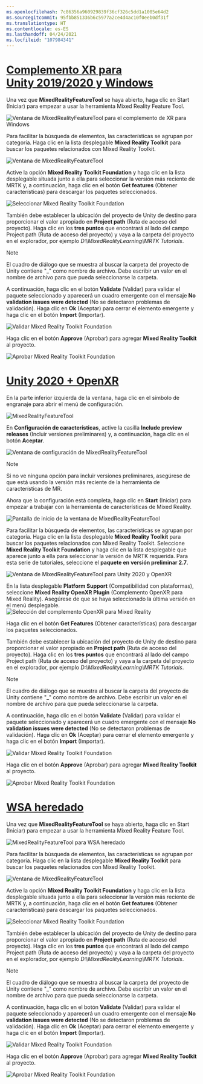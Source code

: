 ```yaml
---
ms.openlocfilehash: 7c86356a960929839f36cf326c5dd1a1005e64d2
ms.sourcegitcommit: 95fbb851336b6c5977a2ce4d4ac10f0eeb0df31f
ms.translationtype: HT
ms.contentlocale: es-ES
ms.lasthandoff: 04/24/2021
ms.locfileid: "107984341"
---
```

# <a name="unity-20192020--windows-xr-plugin"></a>[Complemento XR para Unity 2019/2020 y Windows](#tab/winxr)

Una vez que **MixedRealityFeatureTool** se haya abierto, haga clic en Start (Iniciar) para empezar a usar la herramienta Mixed Reality Feature Tool.

![Ventana de MixedRealityFeatureTool para el complemento de XR para Windows](../images/mr-learning-base/base-02-section4-step1-2.png)

Para facilitar la búsqueda de elementos, las características se agrupan por categoría. Haga clic en la lista desplegable **Mixed Reality Toolkit** para buscar los paquetes relacionados con Mixed Reality Toolkit.

![Ventana de MixedRealityFeatureTool](../images/mr-learning-base/base-02-section4-step1-3.png)

Active la opción **Mixed Reality Toolkit Foundation** y haga clic en la lista desplegable situada junto a ella para seleccionar la versión más reciente de MRTK y, a continuación, haga clic en el botón **Get features** (Obtener características) para descargar los paquetes seleccionados.

![Seleccionar Mixed Reality Toolkit Foundation](../images/mr-learning-base/base-02-section4-step1-4.png)


También debe establecer la ubicación del proyecto de Unity de destino para proporcionar el valor apropiado en **Project path** (Ruta de acceso del proyecto). Haga clic en los **tres puntos** que encontrará al lado del campo Project path (Ruta de acceso del proyecto) y vaya a la carpeta del proyecto en el explorador, por ejemplo _D:\MixedRealityLearning\MRTK Tutorials_.

> [!NOTE]
> El cuadro de diálogo que se muestra al buscar la carpeta del proyecto de Unity contiene "_" como nombre de archivo. Debe escribir un valor en el nombre de archivo para que pueda seleccionarse la carpeta.

A continuación, haga clic en el botón **Validate** (Validar) para validar el paquete seleccionado y aparecerá un cuadro emergente con el mensaje **No validation issues were detected** (No se detectaron problemas de validación). Haga clic en **Ok** (Aceptar) para cerrar el elemento emergente y haga clic en el botón **Import** (Importar).

![Validar Mixed Reality Toolkit Foundation](../images/mr-learning-base/base-02-section4-step1-5.png)

Haga clic en el botón **Approve** (Aprobar) para agregar **Mixed Reality Toolkit** al proyecto.

![Aprobar Mixed Reality Toolkit Foundation](../images/mr-learning-base/base-02-section4-step1-6.png)

# <a name="unity-2020--openxr"></a>[Unity 2020 + OpenXR](#tab/openxr)
En la parte inferior izquierda de la ventana, haga clic en el símbolo de engranaje para abrir el menú de configuración.

![MixedRealityFeatureTool](../images/mr-learning-base/base-02-section4-step1-2.png)

En **Configuración de características**, active la casilla **Include preview releases** (Incluir versiones preliminares) y, a continuación, haga clic en el botón **Aceptar**.

![Ventana de configuración de MixedRealityFeatureTool](../images/mrft-settings.png)

> [!NOTE]
>Si no ve ninguna opción para incluir versiones preliminares, asegúrese de que está usando la versión más reciente de la herramienta de características de MR.

Ahora que la configuración está completa, haga clic en **Start** (Iniciar) para empezar a trabajar con la herramienta de características de Mixed Reality.

![Pantalla de inicio de la ventana de MixedRealityFeatureTool](../images/mr-learning-base/base-02-section4-step1-2.png)

Para facilitar la búsqueda de elementos, las características se agrupan por categoría. Haga clic en la lista desplegable **Mixed Reality Toolkit** para buscar los paquetes relacionados con Mixed Reality Toolkit.
Seleccione **Mixed Reality Toolkit Foundation** y haga clic en la lista desplegable que aparece junto a ella para seleccionar la versión de MRTK requerida. Para esta serie de tutoriales, seleccione el **paquete en versión preliminar 2.7**.

![Ventana de MixedRealityFeatureTool para Unity 2020 y OpenXR](../images/mrft-mrtk.png)

En la lista desplegable **Platform Support** (Compatibilidad con plataformas), seleccione **Mixed Reality OpenXR Plugin** (Complemento OpenXR para Mixed Reality). Asegúrese de que se haya seleccionado la última versión en el menú desplegable.
![Selección del complemento OpenXR para Mixed Reality](../images/mrft-openxr.png)

Haga clic en el botón **Get Features** (Obtener características) para descargar los paquetes seleccionados.

También debe establecer la ubicación del proyecto de Unity de destino para proporcionar el valor apropiado en **Project path** (Ruta de acceso del proyecto). Haga clic en los **tres puntos** que encontrará al lado del campo Project path (Ruta de acceso del proyecto) y vaya a la carpeta del proyecto en el explorador, por ejemplo _D:\MixedRealityLearning\MRTK Tutorials_.

> [!NOTE]
> El cuadro de diálogo que se muestra al buscar la carpeta del proyecto de Unity contiene "_" como nombre de archivo. Debe escribir un valor en el nombre de archivo para que pueda seleccionarse la carpeta.

A continuación, haga clic en el botón **Validate** (Validar) para validar el paquete seleccionado y aparecerá un cuadro emergente con el mensaje **No validation issues were detected** (No se detectaron problemas de validación). Haga clic en **Ok** (Aceptar) para cerrar el elemento emergente y haga clic en el botón **Import** (Importar).

![Validar Mixed Reality Toolkit Foundation](../images/mrft-openxr-validate2.png)

Haga clic en el botón **Approve** (Aprobar) para agregar **Mixed Reality Toolkit** al proyecto.

![Aprobar Mixed Reality Toolkit Foundation](../images/mrft-openxr-import.png)

# <a name="legacy-wsa"></a>[WSA heredado](#tab/wsa)
Una vez que **MixedRealityFeatureTool** se haya abierto, haga clic en Start (Iniciar) para empezar a usar la herramienta Mixed Reality Feature Tool.

![MixedRealityFeatureTool para WSA heredado](../images/mr-learning-base/base-02-section4-step1-2.png)

Para facilitar la búsqueda de elementos, las características se agrupan por categoría. Haga clic en la lista desplegable **Mixed Reality Toolkit** para buscar los paquetes relacionados con Mixed Reality Toolkit.

![Ventana de MixedRealityFeatureTool](../images/mr-learning-base/base-02-section4-step1-3.png)

Active la opción **Mixed Reality Toolkit Foundation** y haga clic en la lista desplegable situada junto a ella para seleccionar la versión más reciente de MRTK y, a continuación, haga clic en el botón **Get features** (Obtener características) para descargar los paquetes seleccionados.

![Seleccionar Mixed Reality Toolkit Foundation](../images/mr-learning-base/base-02-section4-step1-4.png)

También debe establecer la ubicación del proyecto de Unity de destino para proporcionar el valor apropiado en **Project path** (Ruta de acceso del proyecto). Haga clic en los **tres puntos** que encontrará al lado del campo Project path (Ruta de acceso del proyecto) y vaya a la carpeta del proyecto en el explorador, por ejemplo _D:\MixedRealityLearning\MRTK Tutorials_.

> [!NOTE]
> El cuadro de diálogo que se muestra al buscar la carpeta del proyecto de Unity contiene "_" como nombre de archivo. Debe escribir un valor en el nombre de archivo para que pueda seleccionarse la carpeta.

A continuación, haga clic en el botón **Validate** (Validar) para validar el paquete seleccionado y aparecerá un cuadro emergente con el mensaje **No validation issues were detected** (No se detectaron problemas de validación). Haga clic en **Ok** (Aceptar) para cerrar el elemento emergente y haga clic en el botón **Import** (Importar).

![Validar Mixed Reality Toolkit Foundation](../images/mr-learning-base/base-02-section4-step1-5.png)

Haga clic en el botón **Approve** (Aprobar) para agregar **Mixed Reality Toolkit** al proyecto.

![Aprobar Mixed Reality Toolkit Foundation](../images/mr-learning-base/base-02-section4-step1-6.png)

